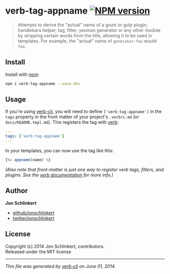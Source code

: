 # verb-tag-appname [![NPM version](https://badge.fury.io/js/verb-tag-appname.png)](http://badge.fury.io/js/verb-tag-appname)

> Attempts to derive the "actual" name of a grunt or gulp plugin, handlebars helper, tag, filter, yeoman generator or any other module by stripping certain words from the title, allowing it to be used in templates. For example, the "actual" name of `generator-foo` would `foo`.

## Install
Install with [npm](npmjs.org):

```bash
npm i verb-tag-appname --save-dev
```

## Usage

If you're using [verb-cli][verb-cli], you will need to define `['verb-tag-appname']` in the `tags` property in the front matter of your project's `.verbrc.md` (or `docs/README.tmpl.md`). This registers the tag with [verb][verb]:

```yaml
---
tags: ['verb-tag-appname']
---
```
In your templates, you can now use the tag like this:

```js
{%= appname(name) %}
```

_(Also note that front-matter is just one way to register verb tags, filters, and plugins. See the [verb documentation][docs] for more info.)_

## Author

**Jon Schlinkert**
 
+ [github/jonschlinkert](https://github.com/jonschlinkert)
+ [twitter/jonschlinkert](http://twitter.com/jonschlinkert) 

## License
Copyright (c) 2014 Jon Schlinkert, contributors.  
Released under the MIT license

***

_This file was generated by [verb-cli](https://github.com/assemble/verb-cli) on June 01, 2014._

[verb]: https://github.com/assemble/verb
[docs]: https://github.com/assemble/verb/blob/master/DOCS.md#tags
[verb-cli]: https://github.com/assemble/verb-cli
